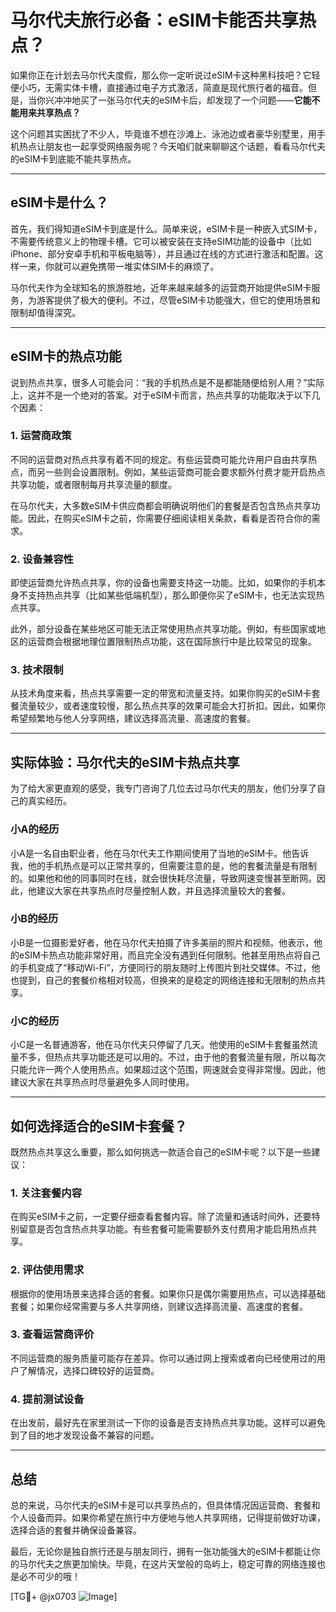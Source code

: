 # 马尔代夫旅行必备：eSIM卡能否共享热点？

如果你正在计划去马尔代夫度假，那么你一定听说过eSIM卡这种黑科技吧？它轻便小巧，无需实体卡槽，直接通过电子方式激活，简直是现代旅行者的福音。但是，当你兴冲冲地买了一张马尔代夫的eSIM卡后，却发现了一个问题——**它能不能用来共享热点？** 

这个问题其实困扰了不少人，毕竟谁不想在沙滩上、泳池边或者豪华别墅里，用手机热点让朋友也一起享受网络服务呢？今天咱们就来聊聊这个话题，看看马尔代夫的eSIM卡到底能不能共享热点。

---

## eSIM卡是什么？

首先，我们得知道eSIM卡到底是什么。简单来说，eSIM卡是一种嵌入式SIM卡，不需要传统意义上的物理卡槽。它可以被安装在支持eSIM功能的设备中（比如iPhone、部分安卓手机和平板电脑等），并且通过在线的方式进行激活和配置。这样一来，你就可以避免携带一堆实体SIM卡的麻烦了。

马尔代夫作为全球知名的旅游胜地，近年来越来越多的运营商开始提供eSIM卡服务，为游客提供了极大的便利。不过，尽管eSIM卡功能强大，但它的使用场景和限制却值得深究。

---

## eSIM卡的热点功能

说到热点共享，很多人可能会问：“我的手机热点是不是都能随便给别人用？”实际上，这并不是一个绝对的答案。对于eSIM卡而言，热点共享的功能取决于以下几个因素：

### 1. **运营商政策**
不同的运营商对热点共享有着不同的规定。有些运营商可能允许用户自由共享热点，而另一些则会设置限制。例如，某些运营商可能会要求额外付费才能开启热点共享功能，或者限制每月共享流量的额度。

在马尔代夫，大多数eSIM卡供应商都会明确说明他们的套餐是否包含热点共享功能。因此，在购买eSIM卡之前，你需要仔细阅读相关条款，看看是否符合你的需求。

### 2. **设备兼容性**
即使运营商允许热点共享，你的设备也需要支持这一功能。比如，如果你的手机本身不支持热点共享（比如某些低端机型），那么即便你买了eSIM卡，也无法实现热点共享。

此外，部分设备在某些地区可能无法正常使用热点共享功能。例如，有些国家或地区的运营商会根据地理位置限制热点功能，这在国际旅行中是比较常见的现象。

### 3. **技术限制**
从技术角度来看，热点共享需要一定的带宽和流量支持。如果你购买的eSIM卡套餐流量较少，或者速度较慢，那么热点共享的效果可能会大打折扣。因此，如果你希望频繁地与他人分享网络，建议选择高流量、高速度的套餐。

---

## 实际体验：马尔代夫的eSIM卡热点共享

为了给大家更直观的感受，我专门咨询了几位去过马尔代夫的朋友，他们分享了自己的真实经历。

### 小A的经历
小A是一名自由职业者，他在马尔代夫工作期间使用了当地的eSIM卡。他告诉我，他的手机热点是可以正常共享的，但需要注意的是，他的套餐流量是有限制的。如果他和他的同事同时在线，就会很快耗尽流量，导致网速变慢甚至断网。因此，他建议大家在共享热点时尽量控制人数，并且选择流量较大的套餐。

### 小B的经历
小B是一位摄影爱好者，他在马尔代夫拍摄了许多美丽的照片和视频。他表示，他的eSIM卡热点功能非常好用，而且完全没有遇到任何限制。他甚至用热点将自己的手机变成了“移动Wi-Fi”，方便同行的朋友随时上传图片到社交媒体。不过，他也提到，自己的套餐价格相对较高，但换来的是稳定的网络连接和无限制的热点共享。

### 小C的经历
小C是一名普通游客，他在马尔代夫只停留了几天。他使用的eSIM卡套餐虽然流量不多，但热点共享功能还是可以用的。不过，由于他的套餐流量有限，所以每次只能允许一两个人使用热点。如果超过这个范围，网速就会变得非常慢。因此，他建议大家在共享热点时尽量避免多人同时使用。

---

## 如何选择适合的eSIM卡套餐？

既然热点共享这么重要，那么如何挑选一款适合自己的eSIM卡呢？以下是一些建议：

### 1. **关注套餐内容**
在购买eSIM卡之前，一定要仔细查看套餐内容。除了流量和通话时间外，还要特别留意是否包含热点共享功能。有些套餐可能需要额外支付费用才能启用热点共享。

### 2. **评估使用需求**
根据你的使用场景来选择合适的套餐。如果你只是偶尔需要用热点，可以选择基础套餐；如果你经常需要与多人共享网络，则建议选择高流量、高速度的套餐。

### 3. **查看运营商评价**
不同运营商的服务质量可能存在差异。你可以通过网上搜索或者向已经使用过的用户了解情况，选择口碑较好的运营商。

### 4. **提前测试设备**
在出发前，最好先在家里测试一下你的设备是否支持热点共享功能。这样可以避免到了目的地才发现设备不兼容的问题。

---

## 总结

总的来说，马尔代夫的eSIM卡是可以共享热点的，但具体情况因运营商、套餐和个人设备而异。如果你希望在旅行中方便地与他人共享网络，记得提前做好功课，选择合适的套餐并确保设备兼容。

最后，无论你是独自旅行还是与朋友同行，拥有一张功能强大的eSIM卡都能让你的马尔代夫之旅更加愉快。毕竟，在这片天堂般的岛屿上，稳定可靠的网络连接也是必不可少的哦！

[TG💪+ @jx0703 ![Image](https://github.com/user-attachments/assets/dbca1d08-cadb-493c-b0ec-ad6f7a83f270)]
